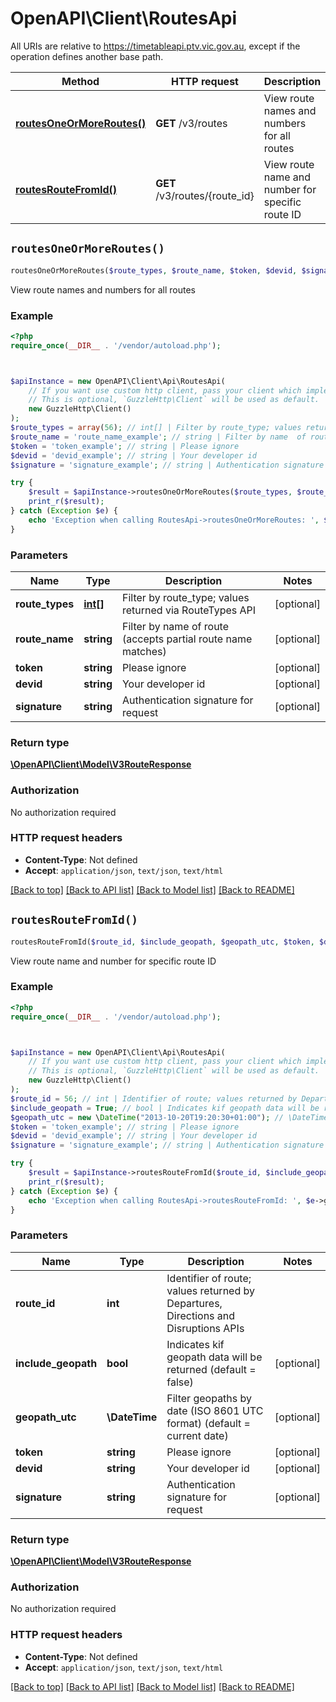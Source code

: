 # OpenAPI\Client\RoutesApi

All URIs are relative to https://timetableapi.ptv.vic.gov.au, except if the operation defines another base path.

| Method | HTTP request | Description |
| ------------- | ------------- | ------------- |
| [**routesOneOrMoreRoutes()**](RoutesApi.md#routesOneOrMoreRoutes) | **GET** /v3/routes | View route names and numbers for all routes |
| [**routesRouteFromId()**](RoutesApi.md#routesRouteFromId) | **GET** /v3/routes/{route_id} | View route name and number for specific route ID |


## `routesOneOrMoreRoutes()`

```php
routesOneOrMoreRoutes($route_types, $route_name, $token, $devid, $signature): \OpenAPI\Client\Model\V3RouteResponse
```

View route names and numbers for all routes

### Example

```php
<?php
require_once(__DIR__ . '/vendor/autoload.php');



$apiInstance = new OpenAPI\Client\Api\RoutesApi(
    // If you want use custom http client, pass your client which implements `GuzzleHttp\ClientInterface`.
    // This is optional, `GuzzleHttp\Client` will be used as default.
    new GuzzleHttp\Client()
);
$route_types = array(56); // int[] | Filter by route_type; values returned via RouteTypes API
$route_name = 'route_name_example'; // string | Filter by name  of route (accepts partial route name matches)
$token = 'token_example'; // string | Please ignore
$devid = 'devid_example'; // string | Your developer id
$signature = 'signature_example'; // string | Authentication signature for request

try {
    $result = $apiInstance->routesOneOrMoreRoutes($route_types, $route_name, $token, $devid, $signature);
    print_r($result);
} catch (Exception $e) {
    echo 'Exception when calling RoutesApi->routesOneOrMoreRoutes: ', $e->getMessage(), PHP_EOL;
}
```

### Parameters

| Name | Type | Description  | Notes |
| ------------- | ------------- | ------------- | ------------- |
| **route_types** | [**int[]**](../Model/int.md)| Filter by route_type; values returned via RouteTypes API | [optional] |
| **route_name** | **string**| Filter by name  of route (accepts partial route name matches) | [optional] |
| **token** | **string**| Please ignore | [optional] |
| **devid** | **string**| Your developer id | [optional] |
| **signature** | **string**| Authentication signature for request | [optional] |

### Return type

[**\OpenAPI\Client\Model\V3RouteResponse**](../Model/V3RouteResponse.md)

### Authorization

No authorization required

### HTTP request headers

- **Content-Type**: Not defined
- **Accept**: `application/json`, `text/json`, `text/html`

[[Back to top]](#) [[Back to API list]](../../README.md#endpoints)
[[Back to Model list]](../../README.md#models)
[[Back to README]](../../README.md)

## `routesRouteFromId()`

```php
routesRouteFromId($route_id, $include_geopath, $geopath_utc, $token, $devid, $signature): \OpenAPI\Client\Model\V3RouteResponse
```

View route name and number for specific route ID

### Example

```php
<?php
require_once(__DIR__ . '/vendor/autoload.php');



$apiInstance = new OpenAPI\Client\Api\RoutesApi(
    // If you want use custom http client, pass your client which implements `GuzzleHttp\ClientInterface`.
    // This is optional, `GuzzleHttp\Client` will be used as default.
    new GuzzleHttp\Client()
);
$route_id = 56; // int | Identifier of route; values returned by Departures, Directions and Disruptions APIs
$include_geopath = True; // bool | Indicates kif geopath data will be returned (default = false)
$geopath_utc = new \DateTime("2013-10-20T19:20:30+01:00"); // \DateTime | Filter geopaths by date (ISO 8601 UTC format) (default = current date)
$token = 'token_example'; // string | Please ignore
$devid = 'devid_example'; // string | Your developer id
$signature = 'signature_example'; // string | Authentication signature for request

try {
    $result = $apiInstance->routesRouteFromId($route_id, $include_geopath, $geopath_utc, $token, $devid, $signature);
    print_r($result);
} catch (Exception $e) {
    echo 'Exception when calling RoutesApi->routesRouteFromId: ', $e->getMessage(), PHP_EOL;
}
```

### Parameters

| Name | Type | Description  | Notes |
| ------------- | ------------- | ------------- | ------------- |
| **route_id** | **int**| Identifier of route; values returned by Departures, Directions and Disruptions APIs | |
| **include_geopath** | **bool**| Indicates kif geopath data will be returned (default &#x3D; false) | [optional] |
| **geopath_utc** | **\DateTime**| Filter geopaths by date (ISO 8601 UTC format) (default &#x3D; current date) | [optional] |
| **token** | **string**| Please ignore | [optional] |
| **devid** | **string**| Your developer id | [optional] |
| **signature** | **string**| Authentication signature for request | [optional] |

### Return type

[**\OpenAPI\Client\Model\V3RouteResponse**](../Model/V3RouteResponse.md)

### Authorization

No authorization required

### HTTP request headers

- **Content-Type**: Not defined
- **Accept**: `application/json`, `text/json`, `text/html`

[[Back to top]](#) [[Back to API list]](../../README.md#endpoints)
[[Back to Model list]](../../README.md#models)
[[Back to README]](../../README.md)
